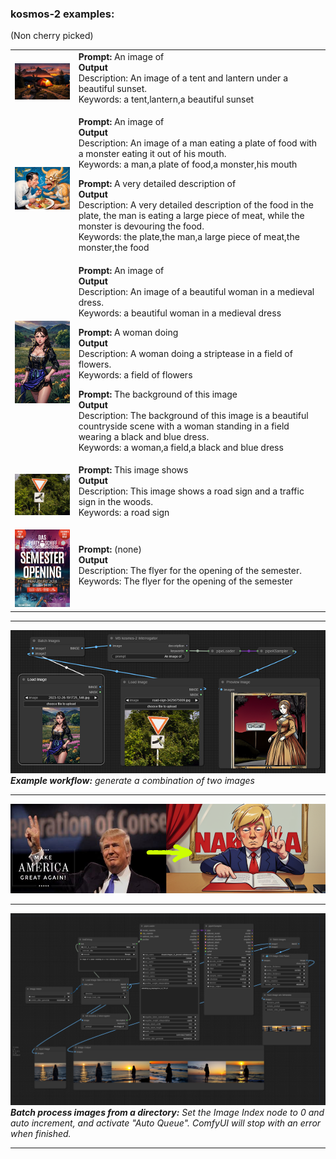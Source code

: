 ### kosmos-2 examples:
(Non cherry picked)

<table>
    <tr>
        <td><img src="../img/00049-2467344372.jpg" width="250"></td>
        <td>
            <b>Prompt:</b> An image of<br>
            <b>Output</b><br>
            Description: An image of a tent and lantern under a beautiful sunset.<br>
            Keywords: a tent,lantern,a beautiful sunset<p>
        </td>
    </tr>
    <tr>
        <td><img src="../img/2023-12-05_18-14-17_8435.jpg" width="250"></td>
        <td>
            <b>Prompt:</b> An image of<br>
            <b>Output</b><br>
            Description: An image of a man eating a plate of food with a monster eating it out of his mouth.<br>
            Keywords: a man,a plate of food,a monster,his mouth<p><p>
            <b>Prompt:</b> A very detailed description of<br>
            <b>Output</b><br>
            Description: A very detailed description of the food in the plate, the man is eating a large piece of meat, while the monster is devouring the food.<br>
            Keywords: the plate,the man,a large piece of meat,the monster,the food<p>
        </td>
    </tr>
    <tr>
        <td><img src="../img/2023-12-26-191725_546.jpg" width="250"></td>
        <td>
            <b>Prompt:</b> An image of<br>
            <b>Output</b><br>
            Description: An image of a beautiful woman in a medieval dress.<br>
            Keywords: a beautiful woman in a medieval dress<p><p>
            <b>Prompt:</b> A woman doing<br>
            <b>Output</b><br>
            Description: A woman doing a striptease in a field of flowers.<br>
            Keywords: a field of flowers<p>
            <b>Prompt:</b> The background of this image<br>
            <b>Output</b><br>
            Description: The background of this image is a beautiful countryside scene with a woman standing in a field wearing a black and blue dress.<br>
            Keywords: a woman,a field,a black and blue dress
        </td>
    </tr>
    <tr>
        <td><img src="../img/road-sign-3425675009.jpg" width="250"></td>
        <td>
            <b>Prompt:</b> This image shows<br>
            <b>Output</b><br>
            Description: This image shows a road sign and a traffic sign in the woods.<br>
            Keywords: a road sign<p>
        </td>
    </tr>
    <tr>
        <td><img src="../img/35_727584-2581741032.jpg" width="250"></td>
        <td>
            <b>Prompt:</b> (none)<br>
            <b>Output</b><br>
            Description: The flyer for the opening of the semester.<br>
            Keywords: The flyer for the opening of the semester<p>
        </td>
    </tr>
</table>

---

![](../img/interr_combine.png) \
_**Example workflow:** generate a combination of two images_

---

![Alt text](../img/th-406341032.png)

---

![Alt text](../img/batch_process.png) \
_**Batch process images from a directory:** Set the Image Index node to 0 and auto increment, and activate "Auto Queue". ComfyUI will stop with an error when finished._

---